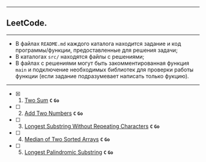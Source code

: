 ___
## LeetCode. 
___

* В файлах `README.md` каждого каталога находится задание и код программы/функции, предоставленные для решения задачи;
* В каталогах `src/` находятся файлы с решениями;
* В файлах с решениями могут быть закомментированная функция `main` и подключение необходимых библиотек для проверки работы функции (если задание подразумевает написать только фукцию).

---

- [x] 001. [Two Sum](https://github.com/BalamutAndrey/LeetCode-task/tree/main/001.%20Two%20Sum) **`C` `Go`**
- [ ] 002. [Add Two Numbers](https://github.com/BalamutAndrey/LeetCode-task/tree/main/002.%20Add%20Two%20Numbers) **`C` `Go`**
- [ ] 003. [Longest Substring Without Repeating Characters](https://github.com/BalamutAndrey/LeetCode-task/tree/main/003.%20Longest%20Substring%20Without%20Repeating%20Characters) **`C` `Go`**
- [ ] 004. [Median of Two Sorted Arrays](https://github.com/BalamutAndrey/LeetCode-task/tree/main/004.%20Median%20of%20Two%20Sorted%20Arrays) **`C` `Go`**
- [ ] 005. [Longest Palindromic Substring](https://github.com/BalamutAndrey/LeetCode-task/tree/main/005.%20Longest%20Palindromic%20Substring) **`C` `Go`**